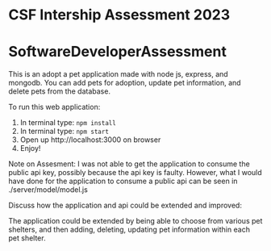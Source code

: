 # CSF Intership Assessment 2023

# SoftwareDeveloperAssessment

This is an adopt a pet application made with node js, express, and mongodb. You can add pets for adoption, update pet information, and delete pets from the database.

To run this web application:

1. In terminal type: ``` npm install ```
2. In terminal type: ``` npm start ```
3. Open up http://localhost:3000 on browser
4. Enjoy!

Note on Assesment: 
I was not able to get the application to consume the public api key, possibly because the api key is faulty. However, what I would have done for the application to consume a public api can be seen in ./server/model/model.js

Discuss how the application and api could be extended and improved:

The application could be extended by being able to choose from various pet shelters, and then adding, deleting, updating pet information within each pet shelter.
